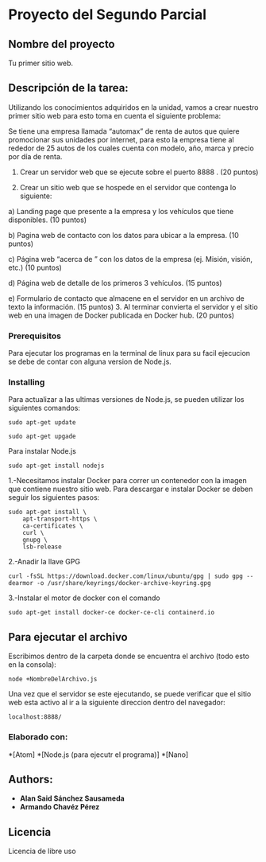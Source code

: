 # Proyecto del Segundo Parcial

## Nombre del proyecto

Tu primer sitio web.

## Descripción de la tarea: 

Utilizando los conocimientos adquiridos en la unidad, vamos a crear nuestro primer sitio web para esto toma en cuenta el siguiente problema:

Se tiene una empresa llamada “automax” de renta de autos que quiere promocionar sus unidades por internet, para esto la empresa tiene al rededor de 25 autos de los cuales cuenta con modelo, año, marca y precio por día de renta. 

1. Crear un servidor web que se ejecute sobre el puerto 8888 . (20 puntos)

2. Crear un sitio web que se hospede en el servidor que contenga lo siguiente:

 a) Landing page que presente a la empresa y los vehículos que tiene disponibles. (10 puntos)

 b) Pagina web de contacto con los datos para ubicar a la empresa. (10 puntos)

 c) Página web “acerca de ” con los datos de la empresa (ej. Misión, visión, etc.)  (10 puntos)

 d) Página web de detalle de los primeros 3 vehículos.  (15 puntos)

 e) Formulario de contacto que almacene en el servidor en un archivo de texto la información. (15 puntos)
3. Al terminar convierta el servidor y el sitio web en una imagen de Docker publicada en Docker hub. (20 puntos)

### Prerequisitos

Para ejecutar los programas en la terminal de linux para su facil ejecucion se debe de contar con alguna version de Node.js.

### Installing

Para actualizar a las ultimas versiones de Node.js, se pueden utilizar los siguientes comandos:


```
sudo apt-get update
```
```
sudo apt-get upgade
```
Para instalar Node.js

```
sudo apt-get install nodejs
```

1.-Necesitamos instalar Docker para correr un contenedor con la imagen que contiene nuestro sitio web. Para descargar e instalar Docker se deben seguir los siguientes pasos:
```
sudo apt-get install \
    apt-transport-https \
    ca-certificates \
    curl \
    gnupg \
    lsb-release
```
2.-Anadir la llave GPG

```
curl -fsSL https://download.docker.com/linux/ubuntu/gpg | sudo gpg --dearmor -o /usr/share/keyrings/docker-archive-keyring.gpg
```

3.-Instalar el motor de docker con el comando
```
sudo apt-get install docker-ce docker-ce-cli containerd.io
```



## Para ejecutar el archivo

Escribimos dentro de la carpeta donde se encuentra el archivo (todo esto en la consola):

```
node +NombreDelArchivo.js
```
Una vez que el servidor se este ejecutando, se puede verificar que el sitio web esta activo al ir a la siguiente direccion dentro del navegador:

```
localhost:8888/
```
### Elaborado con:

*[Atom]
*[Node.js (para ejecutr el programa)]
*[Nano]

## Authors:

* **Alan Said Sánchez Sausameda** 
* **Armando Chavéz Pérez**

## Licencia 

Licencia de libre uso 
